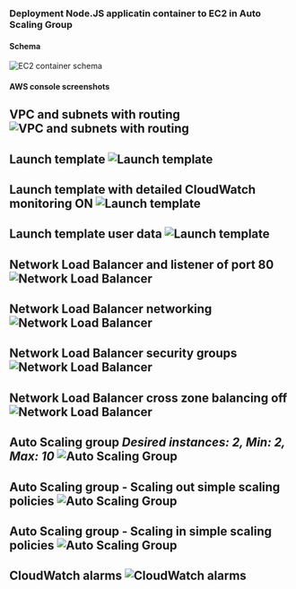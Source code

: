 ### Deployment Node.JS applicatin container to EC2 in Auto Scaling Group
#### Schema
![EC2 container schema](EC2_ASG.png)
#### AWS console screenshots
**VPC and subnets with routing**
![VPC and subnets with routing](vpc.png "VPC and subnets with routing")
---
**Launch template**
![Launch template](launch_template.png)
---
**Launch template with detailed CloudWatch monitoring ON**
![Launch template](launch_template3.png)
---
**Launch template user data**
![Launch template](launch_template_ud.png)
---
**Network Load Balancer and listener of port 80**
![Network Load Balancer](LB1.png)
---
**Network Load Balancer networking**
![Network Load Balancer](LB2.png)
---
**Network Load Balancer security groups**
![Network Load Balancer](LB3.png)
---
**Network Load Balancer cross zone balancing off**
![Network Load Balancer](LB4.png)
---
**Auto Scaling group**
*Desired instances: 2, Min: 2, Max: 10*
![Auto Scaling Group](ASG.png)
---
**Auto Scaling group - Scaling out simple scaling policies**
![Auto Scaling Group](ASG_actionsUP.png)
---
**Auto Scaling group - Scaling in simple scaling policies**
![Auto Scaling Group](ASG_actions.png)
---
**CloudWatch alarms**
![CloudWatch alarms](alarms.png)
---
